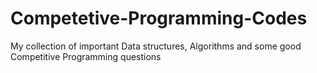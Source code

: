 # Competetive-Programming-Codes
My collection of important Data structures, Algorithms and some good Competitive Programming questions
